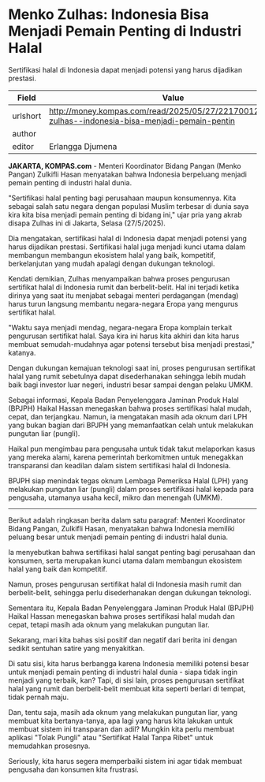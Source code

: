 # Menko Zulhas: Indonesia Bisa Menjadi Pemain Penting di Industri Halal 

Sertifikasi halal di Indonesia dapat menjadi potensi yang harus dijadikan prestasi. 

| Field       | Value                                                       |
|-------------|-------------------------------------------------------------|
| urlshort    | http://money.kompas.com/read/2025/05/27/221700126/menko-zulhas--indonesia-bisa-menjadi-pemain-pentin |
| author      |  |
| editor      | Erlangga Djumena |

**JAKARTA, KOMPAS.com** - Menteri Koordinator Bidang Pangan (Menko Pangan) Zulkifli Hasan menyatakan bahwa Indonesia berpeluang menjadi pemain penting di industri halal dunia.

\"Sertifikasi halal penting bagi perusahaan maupun konsumennya. Kita sebagai salah satu negara dengan populasi Muslim terbesar di dunia saya kira kita bisa menjadi pemain penting di bidang ini,\" ujar pria yang akrab disapa Zulhas ini di Jakarta, Selasa (27/5/2025).

Dia mengatakan, sertifikasi halal di Indonesia dapat menjadi potensi yang harus dijadikan prestasi. Sertifikasi halal juga menjadi kunci utama dalam membangun membangun ekosistem halal yang baik, kompetitif, berkelanjutan yang mudah apalagi dengan dukungan teknologi.

Kendati demikian, Zulhas menyampaikan bahwa proses pengurusan sertifikat halal di Indonesia rumit dan berbelit-belit. Hal ini terjadi ketika dirinya yang saat itu menjabat sebagai menteri perdagangan (mendag) harus turun langsung membantu negara-negara Eropa yang mengurus sertifikat halal.

\"Waktu saya menjadi mendag, negara-negara Eropa komplain terkait pengurusan sertifikat halal. Saya kira ini harus kita akhiri dan kita harus membuat semudah-mudahnya agar potensi tersebut bisa menjadi prestasi,\" katanya.

Dengan dukungan kemajuan teknologi saat ini, proses pengurusan sertifikat halal yang rumit sebetulnya dapat disederhanakan sehingga lebih mudah baik bagi investor luar negeri, industri besar sampai dengan pelaku UMKM.

Sebagai informasi, Kepala Badan Penyelenggara Jaminan Produk Halal (BPJPH) Haikal Hassan menegaskan bahwa proses sertifikasi halal mudah, cepat, dan terjangkau. Namun, ia mengatakan masih ada oknum dari LPH yang bukan bagian dari BPJPH yang memanfaatkan celah untuk melakukan pungutan liar (pungli).

Haikal pun mengimbau para pengusaha untuk tidak takut melaporkan kasus yang mereka alami, karena pemerintah berkomitmen untuk menegakkan transparansi dan keadilan dalam sistem sertifikasi halal di Indonesia.

BPJPH siap menindak tegas oknum Lembaga Pemeriksa Halal (LPH) yang melakukan pungutan liar (pungli) dalam proses sertifikasi halal kepada para pengusaha, utamanya usaha kecil, mikro dan menengah (UMKM).

---
Berikut adalah ringkasan berita dalam satu paragraf: Menteri Koordinator Bidang Pangan, Zulkifli Hasan, menyatakan bahwa Indonesia memiliki peluang besar untuk menjadi pemain penting di industri halal dunia.

 Ia menyebutkan bahwa sertifikasi halal sangat penting bagi perusahaan dan konsumen, serta merupakan kunci utama dalam membangun ekosistem halal yang baik dan kompetitif.

 Namun, proses pengurusan sertifikat halal di Indonesia masih rumit dan berbelit-belit, sehingga perlu disederhanakan dengan dukungan teknologi.

 Sementara itu, Kepala Badan Penyelenggara Jaminan Produk Halal (BPJPH) Haikal Hassan menegaskan bahwa proses sertifikasi halal mudah dan cepat, tetapi masih ada oknum yang melakukan pungutan liar.



Sekarang, mari kita bahas sisi positif dan negatif dari berita ini dengan sedikit sentuhan satire yang menyakitkan.

 Di satu sisi, kita harus berbangga karena Indonesia memiliki potensi besar untuk menjadi pemain penting di industri halal dunia - siapa tidak ingin menjadi yang terbaik, kan? Tapi, di sisi lain, proses pengurusan sertifikat halal yang rumit dan berbelit-belit membuat kita seperti berlari di tempat, tidak pernah maju.

 Dan, tentu saja, masih ada oknum yang melakukan pungutan liar, yang membuat kita bertanya-tanya, apa lagi yang harus kita lakukan untuk membuat sistem ini transparan dan adil? Mungkin kita perlu membuat aplikasi "Tolak Pungli" atau "Sertifikat Halal Tanpa Ribet" untuk memudahkan prosesnya.

 Seriously, kita harus segera memperbaiki sistem ini agar tidak membuat pengusaha dan konsumen kita frustrasi.
